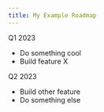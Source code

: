 ```yaml
---
title: My Example Roadmap
---
```


Q1 2023
- Do something cool
- Build feature X

Q2 2023
- Build other feature
- Do something else
